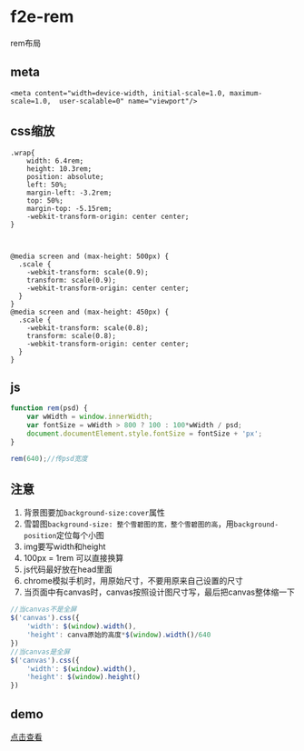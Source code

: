 # f2e-rem
rem布局
## meta ##
    <meta content="width=device-width, initial-scale=1.0, maximum-scale=1.0,  user-scalable=0" name="viewport"/>
## css缩放 ##
	.wrap{
		width: 6.4rem;
		height: 10.3rem;
		position: absolute;
		left: 50%;
		margin-left: -3.2rem;
		top: 50%;
		margin-top: -5.15rem;
		-webkit-transform-origin: center center; 
	}
    
	
	
	@media screen and (max-height: 500px) {
	  .scale {
	    -webkit-transform: scale(0.9);
	    transform: scale(0.9);
	    -webkit-transform-origin: center center; 
	  } 
	}
	@media screen and (max-height: 450px) {
	  .scale {
	    -webkit-transform: scale(0.8);
	    transform: scale(0.8);
	    -webkit-transform-origin: center center; 
	  } 
	}
## js ##
```javascript
function rem(psd) {
	var wWidth = window.innerWidth;
	var fontSize = wWidth > 800 ? 100 : 100*wWidth / psd;
	document.documentElement.style.fontSize = fontSize + 'px';
}

rem(640);//传psd宽度
```

## 注意 ##


1. 背景图要加`background-size:cover`属性
2. 雪碧图`background-size: 整个雪碧图的宽，整个雪碧图的高`，用`background-position`定位每个小图
3. img要写width和height
4. 100px = 1rem 可以直接换算
5. js代码最好放在head里面
6. chrome模拟手机时，用原始尺寸，不要用原来自己设置的尺寸
7. 当页面中有canvas时，canvas按照设计图尺寸写，最后把canvas整体缩一下
	
```javascript
//当canvas不是全屏
$('canvas').css({
	'width': $(window).width(), 
	'height': canva原始的高度*$(window).width()/640
})
//当canvas是全屏
$('canvas').css({
	'width': $(window).width(), 
	'height': $(window).height()
})
```


## demo ##
[点击查看](http://test.go.163.com/go/2017/1009/rem/)
